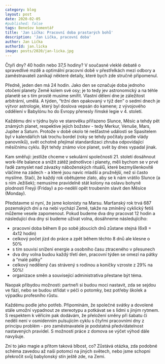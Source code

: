 ```yaml
---
category: blog
layout: post
date: 2020-02-05
#published: false
tags: Benešov komentář
title: 'Jan Lička: Pracovní doba prastarých bohů'
description: 'Jan Lička, pracovní doba'
author: Jan Lička
authorId: jan.licka
image: posts/2020/jan-licka.jpg
---
```

Čtyři dny? 40 hodin nebo 37,5 hodiny? V současné vleklé debatě o spravedlivé mzdě a optimální pracovní době v přestřelkách mezi odbory a zaměstnavateli zanikají některé detaily, které bych zde stručně připomenul.

Předně, jeden den má 24 hodin. Jako den se označuje doba jednoho otočení planety Země kolem své osy; je to tedy jev astronomický a na téhle planetě se s tím prostě musíme smířit. Vlastní dělení dne je záležitost arbitrární, umělá. A týden, “tržní den opakovaný v týž den” o sedmi dnech je výtvor astrologie, který byl doslova vepsán do kamene; z vývojového oddělení v Babylónu ho do Evropy přenesly římské legie v 4. století. 

Každému dni v týdnu bylo ve starověku přiřazeno Slunce, Měsíc a tehdy pět známých planet, respektive jejich božstev - tedy Merkur, Venuše, Mars, Jupiter a Saturn. Protože v době okolo té nešťastné události se Spasitelem byl v kalendářích tak trochu bordel (roky se tehdy počítaly podle vlády panovníků), svět ochotně přejímal standardizaci zhruba odpovídající měsíčnímu cyklu. Být tehdy známo více planet, svět by dnes vypadal jinak. 

Kam směřuji: jestliže chceme v sekulární společnosti 21. století dosáhnout work-life balance a snížit zátěž jednotlivce i planety, měli bychom se v prvé řadě zamyslet nad závazky náboženských rituálů, které bezmyšlenkovitě vláčíme na zádech - a které jsou navíc mladší a pružnější, než si často myslíme. Stačí, že každý rok obětujeme zlato, aby se k nám vrátilo Slunce (a s ním Ježíšek); nemusíme pravidelně stát kolony na oslavu bohyně plodnosti Freyji (Friday) a po-nedělí opět troubením slavit den Měsíce (Monday).

Představme si nyní, že jsme kolonisty na Marsu. Marťanský rok trvá 687 pozemských dní a na nebi vychází Země, takže na zmíněný cyklický fetiš můžeme vesele zapomenout. Pokud budeme dva dny pracovat 12 hodin a následující dva dny si budeme užívat volna, dosáhneme následujícího:


* pracovní doba během 8 po sobě jdoucích dnů zůstane stejná (6x8 = 4x12 hodin)
* celkový počet jízd do práce a zpět během těchto 8 dnů ale klesne o 50%
* s tím souvisí snížení energie a osobního času ztraceného v přesunech
* dva dny volna budou každý třetí den, pracovní týden se omezí na pátky a “malé pátky”
* celkový nedělený čas strávený s rodinou a koníčky vzroste z 29% na 50%!
* organizace směn a související administrativa přestane být téma.

Naopak přibydou možnosti: partneři si budou moci nastavit, zda se sejdou ve fázi, nebo se budou střídat v péči o potomky, bez potřeby školek a výpadku profesního růstu. 

Každému podle jeho potřeb. Připomínám, že společné svátky a dovolené stále umožní vypadnout ze stereotypu a potkávat se s lidmi s jiným rytmem. S respektem k věřícím pak  dodávám, že přeložení směny při šabatu či neděli není v osmidenním pulsujícím cyklu s čtyřmi pracovními dny z principu problém - pro zaměstnavatele je podstatná předvídatelnost nastavených pravidel. S možností práce z domova se výčet výhod dále navyšuje. 

Zní to jako magie a přitom taková blbost, co? Zůstává otázka, zda podobné schéma zavedou až naši potomci na jiných světech, nebo jsme schopni překročit svůj babylonský stín ještě zde, na Zemi.

